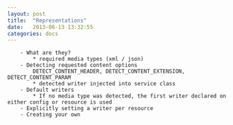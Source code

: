 ```yaml
---
layout: post
title:  "Representations"
date:   2013-06-13 13:32:55
categories: docs
---
```



        - What are they?
            * required media types (xml / json)
        - Detecting requested content options
            DETECT_CONTENT_HEADER, DETECT_CONTENT_EXTENSION, DETECT_CONTENT_PARAM
            * detected writer injected into service class
        - Default writers
            * If no media type was detected, the first writer declared on either config or resource is used
        - Explicitly setting a writer per resource
        - Creating your own